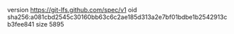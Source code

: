 version https://git-lfs.github.com/spec/v1
oid sha256:a081cbd2545c30160bb63c6c2ae185d313a2e7bf01bdbe1b2542913cb3fee841
size 5895

